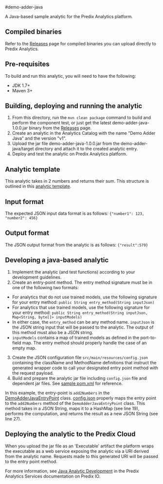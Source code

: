 #demo-adder-java

A Java-based sample analytic for the Predix Analytics platform.

## Compiled binaries
Refer to the [Releases](https://github.com/PredixDev/predix-analytics-sample/releases) page for compiled binaries you can upload directly to Predix Analytics.

## Pre-requisites
To build and run this analytic, you will need to have the following:

- JDK 1.7+
- Maven 3+

## Building, deploying and running the analytic
1. From this directory, run the `mvn clean package` command to build and perform the component test, or just get the latest demo-adder-java-1.0.0.jar binary from the [Releases](https://github.com/PredixDev/predix-analytics-sample/releases) page.
2. Create an analytic in the Analytics Catalog with the name "Demo Adder Java" and the version "v1".
3. Upload the jar file demo-adder-java-1.0.0.jar from the demo-adder-java/target directory and attach it to the created analytic entry.
4. Deploy and test the analytic on Predix Analytics platform.

## Analytic template
This analytic takes in 2 numbers and returns their sum. This structure is outlined in this [analytic template](../demo-adder-template.json).

## Input format
The expected JSON input data format is as follows:
`{"number1": 123, "number2": 456}`

## Output format
The JSON output format from the analytic is as follows:
`{"result":579}`

## Developing a java-based analytic
1. Implement the analytic (and test functions) according to your development guidelines.
2. Create an entry-point method.  The entry method signature must be in one of the following two formats:
 * For analytics that do not use trained models, use the following signature for your entry method:
  `public String entry_method(String inputJson)`
 * For analytics that use trained models, use the following signature for your entry method:
  `public String entry_method(String inputJson, Map<String, byte[]> inputModels)`
 * In either case, the `entry_method` can be any method name. `inputJson` is the JSON string input that will be passed to the analytic. The output of this method must also be a JSON string.
 * `inputModels` contains a map of trained models as defined in the port-to-field map. The entry method should properly handle the case of an empty map.
3. Create the JSON configuration file `src/main/resources/config.json` containing the className and MethodName definitions that instruct the generated wrapper code to call your designated entry point method with the request payload.
4. Build and prepare the analytic jar file including `config.json` file and dependent jar files. See [sample pom.xml](pom.xml) for reference.

In this example, the entry-point is `add2Numbers` in the [DemoAdderJavaEntryPoint](src/main/java/com/ge/predix/analytics/demo/java/DemoAdderJavaEntryPoint.java) class.
[config.json](src/main/resources/config.json) properly maps the entry point to the `add2Numbers` method of the `DemoAdderJavaEntryPoint` class. 
This method takes in a JSON String, maps it to a HashMap (see line 19), performs the computation, and returns the result as a new JSON String (see line 27).

## Deploying the analytic to the Predix Cloud
When you upload the jar file as an 'Executable' artifact the platform wraps the executable as a web service exposing the analytic via a URI derived from the analytic name. 
Requests made to this generated URI will be passed to the entry point method.



For more information, see [Java Analytic Development](https://docs.predix.io/en-US/content/service/analytics_services/analytics_framework/analytic-development#concept_188c43af-058f-48fa-81f4-367885ecb07a) in the Predix Analytics Services documentation on Predix IO.